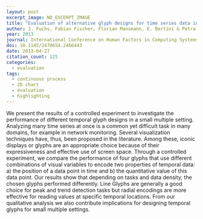 ```yaml
---
layout: post
excerpt_image: NO_EXCERPT_IMAGE
title: "Evaluation of alternative glyph designs for time series data in a small multiple setting"
author: J. Fuchs, Fabian Fischer, Florian Mansmann, E. Bertini & Petra Isenberg
year: 2013
journal: International Conference on Human Factors in Computing Systems
doi: 10.1145/2470654.2466443
date: 2013-04-27
citation_count: 125
categories:
  - evaluation
tags:
  - continuous process
  - 2D chart
  - evaluation
  - highlighting
---
```

We present the results of a controlled experiment to investigate the performance of different temporal glyph designs in a small multiple setting. Analyzing many time series at once is a common yet difficult task in many domains, for example in network monitoring. Several visualization techniques have, thus, been proposed in the literature. Among these, iconic displays or glyphs are an appropriate choice because of their expressiveness and effective use of screen space. Through a controlled experiment, we compare the performance of four glyphs that use different combinations of visual variables to encode two properties of temporal data: a) the position of a data point in time and b) the quantitative value of this data point. Our results show that depending on tasks and data density, the chosen glyphs performed differently. Line Glyphs are generally a good choice for peak and trend detection tasks but radial encodings are more effective for reading values at specific temporal locations. From our qualitative analysis we also contribute implications for designing temporal glyphs for small multiple settings.
